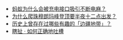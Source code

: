 + [蚂蚁为什么会被充电接口吸引不断电麻？](https://daily.zhihu.com/story/9781937)
+ [为什么爬珠穆朗玛峰登顶要半夜十二点出发？](https://daily.zhihu.com/story/9781926)
+ [历史上曾存在过哪些有趣的「边疆地带」？](https://daily.zhihu.com/story/9781932)
+ [瞎扯 · 如何正确地吐槽](https://daily.zhihu.com/story/9781938)
